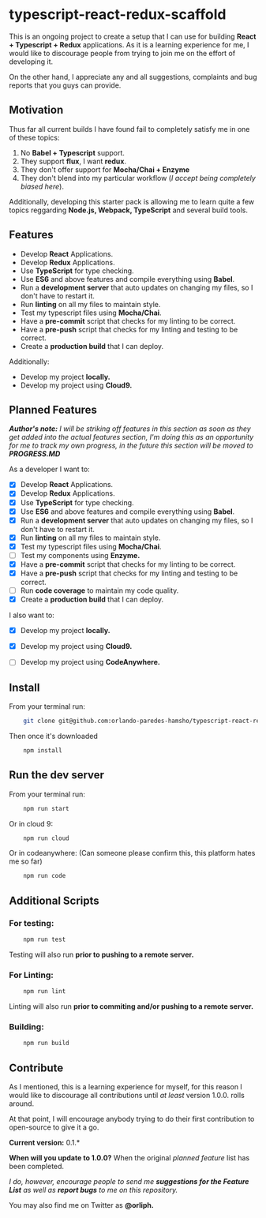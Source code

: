 # typescript-react-redux-scaffold
This is an ongoing project to create a setup that I can use for building **React + Typescript + Redux** applications. 
As it is a learning experience for me, I would like to discourage people from trying to join me on the effort of developing it.

On the other hand, I appreciate any and all suggestions, complaints and bug reports that you guys can provide.

## Motivation
Thus far all current builds I have found fail to completely satisfy me in one of these topics:

1. No **Babel + Typescript** support.
2. They support **flux**, I want **redux**.
3. They don't offer support for **Mocha/Chai + Enzyme**
4. They don't blend into my particular workflow (*I accept being completely biased here*).

Additionally, developing this starter pack is allowing me to learn quite a few topics reggarding **Node.js, Webpack, TypeScript** and
several build tools.

## Features

* Develop **React** Applications.
* Develop **Redux** Applications.
* Use **TypeScript** for type checking.
* Use **ES6** and above features and compile everything using **Babel**.
* Run a **development server** that auto updates on changing my files, so I don't have to restart it.
* Run **linting** on all my files to maintain style.
* Test my typescript files using **Mocha/Chai**.
* Have a **pre-commit** script that checks for my linting to be correct.
* Have a **pre-push** script that checks for my linting and testing to be correct.
* Create a **production build** that I can deploy.

Additionally:

* Develop my project **locally.**
* Develop my project using **Cloud9.**

## Planned Features
***Author's note:*** *I will be striking off features in this section as soon as they get added into the actual features section,
I'm doing this as an opportunity for me to track my own progress, in the future this section will be moved to **PROGRESS.MD***

As a developer I want to:

- [x] Develop **React** Applications.
- [x] Develop **Redux** Applications.
- [x] Use **TypeScript** for type checking.
- [x] Use **ES6** and above features and compile everything using **Babel**.
- [x] Run a **development server** that auto updates on changing my files, so I don't have to restart it.
- [x] Run **linting** on all my files to maintain style.
- [x] Test my typescript files using **Mocha/Chai**.
- [ ] Test my components using **Enzyme.**
- [x] Have a **pre-commit** script that checks for my linting to be correct.
- [x] Have a **pre-push** script that checks for my linting and testing to be correct. 
- [ ] Run **code coverage** to maintain my code quality.
- [x] Create a **production build** that I can deploy.

I also want to:

- [x] Develop my project **locally.**
- [x] Develop my project using **Cloud9.**
- [ ] Develop my project using **CodeAnywhere.**


## Install ##

From your terminal run:

```bash
    git clone git@github.com:orlando-paredes-hamsho/typescript-react-redux-scaffold.git
```

Then once it's downloaded

```bash
    npm install
```

## Run the dev server ##

From your terminal run:

```bash
    npm run start 
```

Or in cloud 9:

```bash
    npm run cloud
```

Or in codeanywhere: (Can someone please confirm this, this platform hates me so far)

```bash
    npm run code
```

## Additional Scripts ##

### For testing:

```bash
    npm run test 
```

Testing will also run **prior to pushing to a remote server.**

### For Linting:

```bash
    npm run lint
```

Linting will also run **prior to commiting and/or pushing to a remote server.**

### Building:

```bash
    npm run build
```

## Contribute
As I mentioned, this is a learning experience for myself, for this reason I would like to discourage all contributions until *at least*
version 1.0.0. rolls around. 

At that point, I will encourage anybody trying to do their first contribution to open-source to give it a go.

**Current version:** 0.1.*

**When will you update to 1.0.0?** When the original *planned feature* list has been completed.

*I do, however, encourage people to send me **suggestions for the Feature List** as well as **report bugs** to me on this repository.*

You may also find me on Twitter as **@orliph.**
